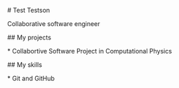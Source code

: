 \# Test Testson



Collaborative software engineer



\## My projects

\* Collabortive Software Project in Computational Physics

\## My skills

\* Git and GitHub

